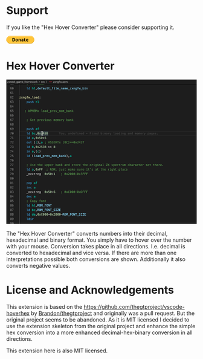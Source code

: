 # Support

If you like the "Hex Hover Converter" please consider supporting it.

<a title="PayPal" href="https://www.paypal.com/cgi-bin/webscr?cmd=_s-xclick&hosted_button_id=8S4R8HPXVCXUL&source=url">
	<img src="images/btn_donate_SM.gif" />
</a>


# Hex Hover Converter

![](images/hex-hover-converter.gif)


The "Hex Hover Converter" converts numbers into their decimal, hexadecimal and binary format.
You simply have to hover over the number with your mouse.
Conversion takes place in all directions. I.e. decimal is converted to hexadecimal and vice versa.
If there are more than one interpretations possible both conversions are shown.
Additionally it also converts negative values.


# License and Acknowledgements

This extension is based on the https://github.com/thegtproject/vscode-hoverhex by [Brandon/thegtproject](https://github.com/thegtproject) and originally was a pull request.
But the original project seems to be abandoned.
As it is MIT licensed I decided to use the extension skeleton from the original project and enhance the simple hex conversion into a more enhanced decimal-hex-binary conversion in all directions.

This extension here is also MIT licensed.




